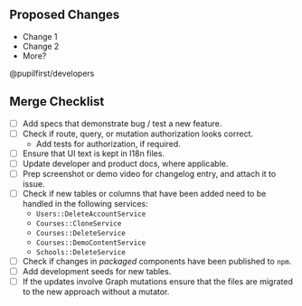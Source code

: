 ## Proposed Changes

- Change 1
- Change 2
- More?

@pupilfirst/developers

## Merge Checklist

- [ ] Add specs that demonstrate bug / test a new feature.
- [ ] Check if route, query, or mutation authorization looks correct.
  - Add tests for authorization, if required.
- [ ] Ensure that UI text is kept in I18n files.
- [ ] Update developer and product docs, where applicable.
- [ ] Prep screenshot or demo video for changelog entry, and attach it to issue.
- [ ] Check if new tables or columns that have been added need to be handled in the following services:
  - `Users::DeleteAccountService`
  - `Courses::CloneService`
  - `Courses::DeleteService`
  - `Courses::DemoContentService`
  - `Schools::DeleteService`
- [ ] Check if changes in _packaged_ components have been published to `npm`.
- [ ] Add development seeds for new tables.
- [ ] If the updates involve Graph mutations ensure that the files are migrated to the new approach without a mutator.
